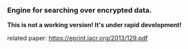 ### Engine for searching over encrypted data.

**This is not a working version! It's under rapid development!**

related paper: https://eprint.iacr.org/2013/129.pdf

